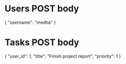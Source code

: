 # Users POST body
{
  "username": "medha"
}

# Tasks POST body
{
  "user_id": 1,
  "title": "Finish project report",
  "priority": 1
}